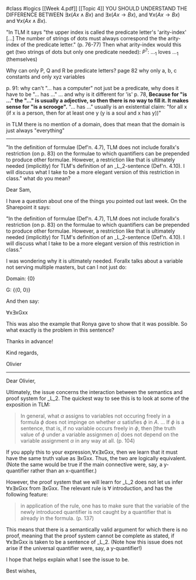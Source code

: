 #class #logics
[[Week 4.pdf]]
[[Topic 4]]
YOU SHOULD UNDERSTAND THE DIFFERENCE BETWEEN $\exists x (Ax \land Bx)$ and $\exists x (Ax \rightarrow Bx)$, and $\forall x (Ax \rightarrow Bx)$ and $\forall x (Ax \land Bx)$.

"In TLM it says "the upper index is called the predicate letter's 'arity-index' [...] The number of strings of dots must always correspond the the arity-index of the predicate letter." (p. 76-77)
Then what arity-index would this get (two strings of dots but only one predicate needed):
$P^?$: $..._1$ loves $..._1$ (themselves)

Why can only P, Q and R be predicate letters? page 82
why only a, b, c constants
and only xyz variables

p. 91: why can't "... has a computer" not just be a predicate, why does it have to be "... has ..."
... and why is it different for 'is' p. 78, 
**Because for "is ..."  the "..." is usually a adjective, so then there is no way to fill it. It makes sense for "is a scrooge".**
"... has ..." usually is an existential claim: "for all x (if x is a person, then for at least one y (y is a soul and x has y))"


in TLM there is no mention of a domain, does that mean that the domain is just always "everything"

---

"In the definition of formulae (Def'n. 4.7), TLM does not include forallx's restriction (on p. 83) on the formulae to which quantifiers can be prepended to produce other formulae. However, a restriction like that is ultimately needed (implicitly) for TLM's definition of an _L_2-sentence (Def'n. 4.10). I will discuss what I take to be a more elegant version of this restriction in class." what do you mean?

Dear Sam,

  

I have a question about one of the things you pointed out last week. On the Sharepoint it says: 

  

"In the definition of formulae (Def'n. 4.7), TLM does not include forallx's restriction (on p. 83) on the formulae to which quantifiers can be prepended to produce other formulae. However, a restriction like that is ultimately needed (implicitly) for TLM's definition of an _L_2-sentence (Def'n. 4.10). I will discuss what I take to be a more elegant version of this restriction in class.”

  

I was wondering why it is ultimately needed. Forallx talks about a variable not serving multiple masters, but can I not just do:

Domain: {0}

G: {⟨0, 0⟩}

And then say:

∀x∃xGxx

This was also the example that Ronya gave to show that it was possible. So what exactly is the problem in this sentence?

Thanks in advance!

  

Kind regards,

Olivier

---
Dear Olivier,

  

Ultimately, the issue concerns the interaction between the semantics and proof system for _L_2. The quickest way to see this is to look at some of the exposition in TLM:

> In general, what _α_ assigns to variables not occuring freely in a formula _ϕ_ does not impinge on whether _α_ satisfies _ϕ_ in _A_. ... If _ϕ_ is a sentence, that is, if no variable occurs freely in _ϕ_, then [the truth value of _ϕ_ under a variable assignmen _α_] does not depend on the variable assignment _α_ in any way at all. (p. 104)

If you apply this to your expression,∀x∃xGxx, then we learn that it must have the same truth value as ∃xGxx. Thus, the two are logically equivalent. (Note the same would be true if the main connective were, say, a y-quantifier rather than an x-quantifier.)

  

However, the proof system that we will learn for _L_2 does not let us infer ∀x∃xGxx from ∃xGxx. The relevant rule is ∀ introduction, and has the following feature:

> in application of the rule, one has to make sure that the variable of the newly introduced quantifier is not caught by a quantifier that is already in the formula. (p. 137)

This means that there is a semantically valid argument for which there is no proof, meaning that the proof system cannot be complete as stated, if ∀x∃xGxx is taken to be a sentence of _L_2. (Note how this issue does not arise if the universal quantifier were, say, a y-quantifier!)

  

I hope that helps explain what I see the issue to be.

  

Best wishes,
